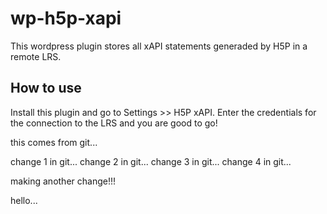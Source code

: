 wp-h5p-xapi
===========

This wordpress plugin stores all xAPI statements generaded by H5P in a remote LRS.

How to use
----------

Install this plugin and go to Settings >> H5P xAPI. Enter the credentials for the connection to the LRS and you are good to go!

this comes from git...

change 1 in git...
change 2 in git...
change 3 in git...
change 4 in git...

making another change!!!

hello...
